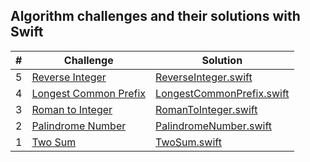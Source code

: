 ## Algorithm challenges and their solutions with Swift

|  #  | Challenge                                                                                                                           | Solution                                                                                      |
| :-: | ----------------------------------------------------------------------------------------------------------------------------------- | ----------------------------------------------------------------------------------------------|
|  5  | [Reverse Integer](https://leetcode.com/problems/reverse-integer/)                                                                   | [ReverseInteger.swift](./solutions/ReverseInteger.playground/Contents.swift)                  |
|  4  | [Longest Common Prefix](https://leetcode.com/problems/longest-common-prefix/)                                                       | [LongestCommonPrefix.swift](./solutions/LongestCommonPrefix.playground/Contents.swift)        |
|  3  | [Roman to Integer](https://leetcode.com/problems/roman-to-integer/)                                                                 | [RomanToInteger.swift](./solutions/RomanToInteger.playground/Contents.swift)                  |
|  2  | [Palindrome Number](https://leetcode.com/problems/palindrome-number/)                                                               | [PalindromeNumber.swift](./solutions/PalindromeNumber.playground/Contents.swift)              |    
|  1  | [Two Sum](https://leetcode.com/problems/two-sum/)                                                                                   | [TwoSum.swift](./solutions/TwoSum.playground/Contents.swift)                                  |

